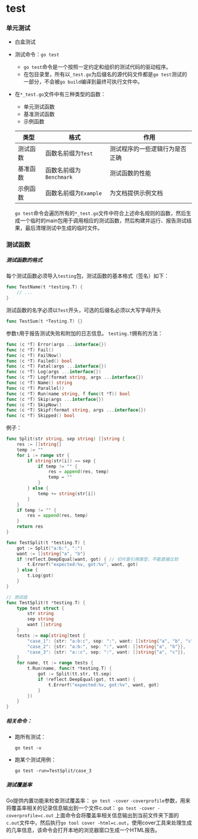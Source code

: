 # test

### 单元测试
- 白盒测试

- 测试命令：`go test`
    - `go test`命令是一个按照一定约定和组织的测试代码的驱动程序。
    - 在包目录里，所有以`_test.go`为后缀名的源代码文件都是`go test`测试的一部分，不会被`go build`编译到最终可执行文件中。
    
- 在`*_test.go`文件中有三种类型的函数：
    - 单元测试函数
    - 基准测试函数
    - 示例函数
    
    | 类型     | 格式                    | 作用                           |
    | -------- | ----------------------- | ------------------------------ |
    | 测试函数 | 函数名前缀为`Test`      | 测试程序的一些逻辑行为是否正确 |
    | 基准函数 | 函数名前缀为`Benchmark` | 测试函数的性能                 |
    | 示例函数 | 函数名前缀为`Example`   | 为文档提供示例文档             |
    
    `go test`命令会遍历所有的`*_test.go`文件中符合上述命名规则的函数，然后生成一个临时的main包用于调用相应的测试函数，然后构建并运行、报告测试结果，最后清理测试中生成的临时文件。

### 测试函数
##### 测试函数的格式
每个测试函数必须导入`testing`包，测试函数的基本格式（签名）如下：
```go
func TestName(t *testing.T) {
    // ...
}
```
测试函数的名字必须以`Test`开头，可选的后缀名必须以大写字母开头
```go
func TestSum(t *Testing.T) {}
```
参数`t`用于报告测试失败和附加的日志信息。
`testing.T`拥有的方法：
```go
func (c *T) Error(args ...interface{})
func (c *T) Fail()
func (c *T) FailNow()
func (c *T) Failed() bool
func (c *T) Fatal(args ...interface{})
func (c *T) Log(args ...interface{})
func (c *T) Logf(format string, args ...interface{})
func (c *T) Name() string
func (c *T) Parallel()
func (c *T) Run(name string, f func(t *T)) bool
func (c *T) Skip(args ...interface{})
func (c *T) SkipNow()
func (c *T) Skipf(format string, args ...interface{})
func (c *T) Skipped() bool
```
例子：
```go
func Split(str string, sep string) []string {
	res := []string{}
	temp := ""
	for i := range str {
		if string(str[i]) == sep {
            if temp != "" {
                res = append(res, temp)
			    temp = ""
            }
		} else {
			temp += string(str[i])
		}
	}
	if temp != "" {
		res = append(res, temp)
	}
	return res
}

func TestSplit(t *testing.T) {
	got := Split("a:b:", ":")
	want := []string{"a", "b"}
	if !reflect.DeepEqual(want, got) { // 切片是引用类型，不能直接比较
		t.Errorf("expected:%v, got:%v", want, got)
	} else {
		t.Log(got)
	}
}

// 测试组
func TestSplit(t *testing.T) {
    type test struct {
        str string
        sep string
        want []string
    }
    tests := map[string]test {
        "case_1": {str: "a:b:c", sep: ":", want: []string{"a", "b", "c"}},
        "case_2": {str: "a:b:", sep: ":", want: []string{"a", "b"}},
        "case_3": {str: "a::c", sep: ":", want: []string{"a", "c"}},
    }
    for name, tt := range tests {
        t.Run(name, func(t *testing.T) {
            got := Split(tt.str, tt.sep)
            if !reflect.DeepEqual(got, tt.want) {
                t.Errorf("expected:%v, got:%v", want, got)
            }
        }) 
    }
}
```
##### 相关命令：
- 跑所有测试：
    ```
    go test -v
    ```
- 跑某个测试用例：
    ```
    go test -run=TestSplit/case_3
    ```

##### 测试覆盖率
Go提供内置功能来检查测试覆盖率：
    ```
    go test -cover
    ```
`-coverprofile`参数，用来将覆盖率相关的记录信息输出到一个文件c.out：
    ```
    go test -cover -coverprofile=c.out
    ```
上面命令会将覆盖率相关信息输出到当前文件夹下面的`c.out`文件中，然后执行`go tool cover -html=c.out`，使用cover工具来处理生成的几率信息，该命令会打开本地的浏览器窗口生成一个HTML报告。
